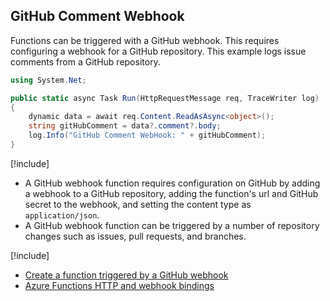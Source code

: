## GitHub Comment Webhook

Functions can be triggered with a GitHub webhook. This requires configuring a webhook for a GitHub repository. This example logs issue comments from a GitHub repository.

```csharp
using System.Net;

public static async Task Run(HttpRequestMessage req, TraceWriter log)
{
    dynamic data = await req.Content.ReadAsAsync<object>();
    string gitHubComment = data?.comment?.body;
    log.Info("GitHub Comment WebHook: " + gitHubComment);
}

```

[!include[](../includes/takeaways-heading.md)]

- A GitHub webhook function requires configuration on GitHub by adding a webhook to a GitHub repository, adding the function's url and GitHub secret to the webhook, and setting the content type as `application/json`.
- A GitHub webhook function can be triggered by a number of repository changes such as issues, pull requests, and branches.


[!include[](../includes/read-more-heading.md)]

- [Create a function triggered by a GitHub webhook](https://docs.microsoft.com/azure/azure-functions/functions-create-github-webhook-triggered-function)
- [Azure Functions HTTP and webhook bindings](https://docs.microsoft.com/azure/azure-functions/functions-bindings-http-webhook)